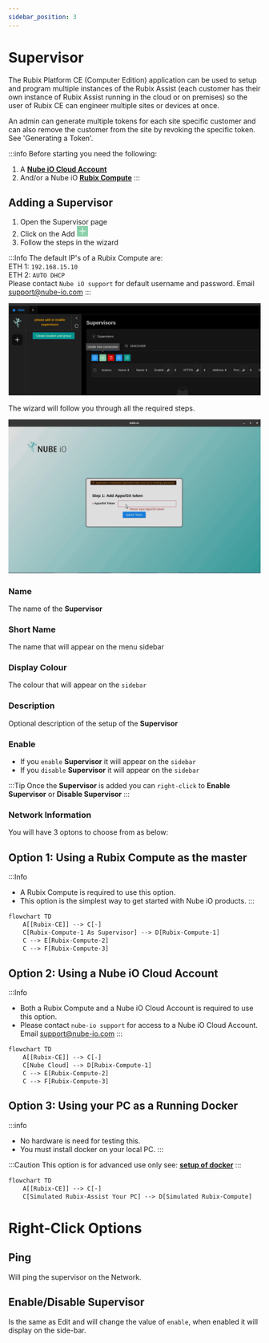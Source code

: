 ```yaml
---
sidebar_position: 3
---
```


# Supervisor

The Rubix Platform CE (Computer Edition) application can be used to setup and program multiple instances of the Rubix Assist (each customer
has their own instance of Rubix Assist running in the cloud or on premises) so the user of Rubix CE can engineer multiple
sites or devices at once.

An admin can generate multiple tokens for each site specific customer and can also remove the customer from the site by
revoking the specific token. See 'Generating a Token'.


:::info Before starting you need the following:
1. A **[Nube iO Cloud Account](docker.md#nube-io-cloud-account)**
2. And/or a Nube iO **[Rubix Compute](../../hardware/controllers/supervisors/rubix-compute/overview.md)**
:::

## Adding a Supervisor

1. Open the Supervisor page
2. Click on the Add ![add-button.png](../img/apps/add-button.png)
3. Follow the steps in the wizard

:::Info The default IP's of a Rubix Compute are:<br/>
ETH 1: `192.168.15.10` <br/>
ETH 2: `AUTO DHCP` <br/>
Please contact `Nube iO support` for default username and password. Email support@nube-io.com
:::

![max800px](../img/apps/add-supervisor-1.png)

The wizard will follow you through all the required steps.

![max800px](img/adding-supervisor.gif)


### Name

The name of the **Supervisor**

### Short Name

The name that will appear on the menu sidebar

### Display Colour

The colour that will appear on the `sidebar`

### Description

Optional description of the setup of the **Supervisor**

### Enable

- If you `enable` **Supervisor** it will appear on the `sidebar`
- If you `disable` **Supervisor** it will appear on the `sidebar`

:::Tip
Once the  **Supervisor** is added you can `right-click` to **Enable Supervisor** or **Disable Supervisor**
:::

### Network Information

You will have 3 optons to choose from as below:

## Option 1: Using a Rubix Compute as the master

:::Info
* A Rubix Compute is required to use this option.
* This option is the simplest way to get started with Nube iO products.
:::

```mermaid
flowchart TD
    A[[Rubix-CE]] --> C[-]
    C[Rubix-Compute-1 As Supervisor] --> D[Rubix-Compute-1]
    C --> E[Rubix-Compute-2]
    C --> F[Rubix-Compute-3]
```

## Option 2: Using a Nube iO Cloud Account

:::Info
* Both a Rubix Compute and a Nube iO Cloud Account is required to use this option.
* Please contact `nube-io support` for access to a Nube iO Cloud Account. Email support@nube-io.com
:::

```mermaid
flowchart TD
    A[[Rubix-CE]] --> C[-]
    C[Nube Cloud] --> D[Rubix-Compute-1]
    C --> E[Rubix-Compute-2]
    C --> F[Rubix-Compute-3]
```

## Option 3: Using your PC as a Running Docker

:::info
* No hardware is need for testing this.
* You must install docker on your local PC.
:::

:::Caution
This option is for advanced use only see: **[setup of docker](docker.md)**
:::

```mermaid
flowchart TD
    A[[Rubix-CE]] --> C[-]
    C[Simulated Rubix-Assist Your PC] --> D[Simulated Rubix-Compute]
```


# Right-Click Options

## Ping 
Will ping the supervisor on the Network.

## Enable/Disable Supervisor 
Is the same as Edit and will change the value of `enable`, when enabled it will display on the side-bar.

